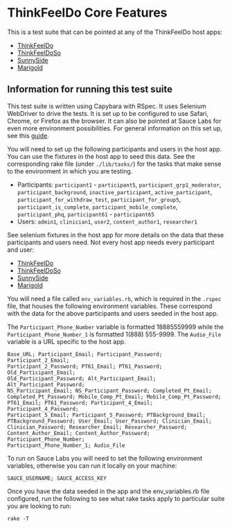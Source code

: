 # ThinkFeelDo Core Features

This is a test suite that can be pointed at any of the ThinkFeelDo host apps:

* [ThinkFeelDo](https://github.com/cbitstech/think_feel_do)
* [ThinkFeelDoSo](https://github.com/cbitstech/think_feel_do_so)
* [SunnySide](https://github.com/cbitstech/sunnyside)
* [Marigold](https://github.com/NU-CBITS/marigold)

## Information for running this test suite

This test suite is written using Capybara with RSpec. It uses Selenium
WebDriver to drive the tests. It is set up to be configured to use Safari,
Chrome, or Firefox as the browser. It can also be pointed at Sauce Labs for
even more environment possibilities. For general information on this set up,
see this [guide](https://github.com/cbitstech/guides/tree/master/testing/selenium/selenium_webdriver).

You will need to set up the following participants and users in the host app.
You can use the fixtures in the host app to seed this data. See the
corresponding rake file (under `./lib/tasks/`) for the tasks that make sense
to the environment in which you are testing.

* Participants: `participant1` - `participant5`, `participant_grp1_moderator`,
  `participant_background`, `inactive_participant`, `active_participant`,
  `participant_for_withdraw_test`, `participant_for_group5`,
  `participant_is_complete`, `participant_mobile_complete`, `participant_phq`,
  `participant61` - `participant65`
* Users: `admin1`, `clinician1`, `user2`, `content_author1`, `researcher1`

See selenium fixtures in the host app for more details on the data that these
participants and users need. Not every host app needs every participant and
user:

* [ThinkFeelDo](https://github.com/cbitstech/think_feel_do/tree/master/spec/selenium_fixtures)
* [ThinkFeelDoSo](https://github.com/cbitstech/think_feel_do_so/tree/master/spec/selenium_fixtures)
* [SunnySide](https://github.com/cbitstech/sunnyside/tree/master/spec/selenium_fixtures)
* [Marigold](https://github.com/NU-CBITS/marigold/tree/master/spec/selenium_fixtures)

You will need a file called `env_variables.rb`, which is required in the
`.rspec` file, that houses the following environment variables. These
correspond with the data for the above participants and users seeded in the
host app.

The  `Participant_Phone_Number` variable is formatted 18885559999 while the
`Participant_Phone_Number_1` is formatted 1(888) 555-9999. The `Audio_File`
variable is a URL specific to the host app.

    Base_URL; Participant_Email; Participant_Password; Participant_2_Email;
    Participant_2_Password; PT61_Email; PT61_Password; Old_Participant_Email;
    Old_Participant_Password; Alt_Participant_Email; Alt_Participant_Password;
    NS_Participant_Email; NS_Participant_Password; Completed_Pt_Email;
    Completed_Pt_Password; Mobile_Comp_Pt_Email; Mobile_Comp_Pt_Password;
    PT61_Email; PT61_Password; Participant_4_Email; Participant_4_Password;
    Participant_5_Email; Participant_5_Password; PTBackground_Email;
    PTBackground_Password; User_Email; User_Password; Clinician_Email;
    Clinician_Password; Researcher_Email; Researcher_Password;
    Content_Author_Email; Content_Author_Password; Participant_Phone_Number;
    Participant_Phone_Number_1; Audio_File

To run on Sauce Labs you will need to set the following environment variables,
otherwise you can run it locally on your machine:

    SAUCE_USERNAME; SAUCE_ACCESS_KEY

Once you have the data seeded in the app and the env_variables.rb file
configured, run the following to see what rake tasks apply to particular suite
you are looking to run:

    rake -T
